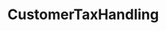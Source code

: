 # CustomerTaxHandling   

<script src="https://unpkg.com/@stoplight/elements/web-components.min.js"></script>
<link rel="stylesheet" href="https://unpkg.com/@stoplight/elements/styles.min.css">

<elements-api
  apiDescriptionUrl="CustomerTaxHandling.yaml"
  layout="sidebar"
  router="hash"
  hideTryIt="false"
  hideSchemas="false"
  hideInternal="false"
/>